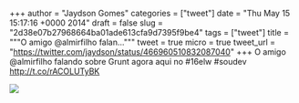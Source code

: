 
+++
author = "Jaydson Gomes"
categories = ["tweet"]
date = "Thu May 15 15:17:16 +0000 2014"
draft = false
slug = "2d38e07b27968664ba01ade613cfa9d7395f9be4"
tags = ["tweet"]
title = """O amigo @almirfilho falan..."""
tweet = true
micro = true
tweet_url = "https://twitter.com/jaydson/status/466960510832087040"
+++
O amigo @almirfilho falando sobre Grunt agora aqui no #16elw #soudev http://t.co/rACOLUTyBK

![](/images/tweet-media/466960510832087040-Bnr6G_UCYAAHp1E.jpg)